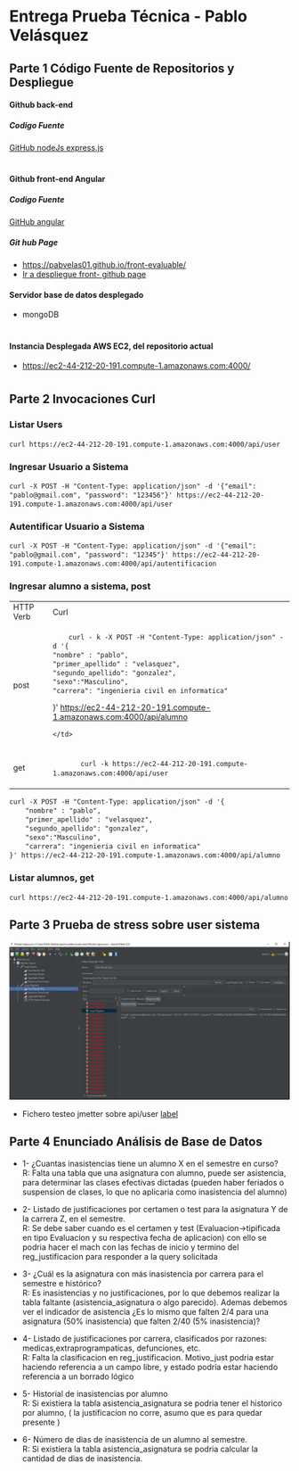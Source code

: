 # Entrega Prueba Técnica - Pablo Velásquez 
## Parte 1 Código Fuente de Repositorios y Despliegue
#### Github back-end 
##### Codigo Fuente 
<a href="https://github.com/pabvelas01/node-server-evaluable" target="_blank"> GitHub nodeJs express.js </a> 

#

#### Github front-end Angular
##### Codigo Fuente 
<a href="https://github.com/pabvelas01/front-evaluable" target="_blank"> GitHub angular </a> 

##### Git hub Page
* https://pabvelas01.github.io/front-evaluable/
* <a href="https://pabvelas01.github.io/front-evaluable/" target="_blank">Ir a despliegue front- github page</a>

#### Servidor base de datos desplegado
* mongoDB

#

#### Instancia Desplegada AWS EC2, del repositorio actual

* https://ec2-44-212-20-191.compute-1.amazonaws.com:4000/

#
## Parte 2 Invocaciones Curl

### Listar Users
```
curl https://ec2-44-212-20-191.compute-1.amazonaws.com:4000/api/user
```

### Ingresar Usuario a Sistema
```
curl -X POST -H "Content-Type: application/json" -d '{"email": "pablo@gmail.com", "password": "123456"}' https://ec2-44-212-20-191.compute-1.amazonaws.com:4000/api/user
```

### Autentificar Usuario a Sistema
```
curl -X POST -H "Content-Type: application/json" -d '{"email": "pablo@gmail.com", "password": "12345"}' https://ec2-44-212-20-191.compute-1.amazonaws.com:4000/api/autentificacion
```

### Ingresar alumno a sistema, post 
<table>

<tbody>
<tr>
 <td>
    HTTP Verb
    </td>
    <td>
    Curl
    </td>
    
</tr>

<tr>
<td>post</td>
    <td>
    
        curl - k -X POST -H "Content-Type: application/json" -d '{
    "nombre" : "pablo",
    "primer_apellido" : "velasquez",
    "segundo_apellido": "gonzalez",
    "sexo":"Masculino",
    "carrera": "ingenieria civil en informatica"
}' https://ec2-44-212-20-191.compute-1.amazonaws.com:4000/api/alumno
    
    </td>
</tr>

<tr>
<td>get</td>
    <td>
    <code> 
       curl -k https://ec2-44-212-20-191.compute-1.amazonaws.com:4000/api/user
    </code>
    </td>
</tr>

</tbody>
</table>

```
curl -X POST -H "Content-Type: application/json" -d '{
    "nombre" : "pablo",
    "primer_apellido" : "velasquez",
    "segundo_apellido": "gonzalez",
    "sexo":"Masculino",
    "carrera": "ingenieria civil en informatica"
}' https://ec2-44-212-20-191.compute-1.amazonaws.com:4000/api/alumno
```
### Listar alumnos, get 
```
curl https://ec2-44-212-20-191.compute-1.amazonaws.com:4000/api/alumno
```

## Parte 3 Prueba de stress sobre user sistema
![Alt text](img/1-%20prueba%20de%20stress%20jmetter.jpg)

* Fichero testeo jmetter sobre api/user
[label](img/Modulo%20Ingreso.jmx)

## Parte 4 Enunciado Análisis de Base de Datos

* 1- ¿Cuantas inasistencias tiene un alumno X en el semestre en curso?  
 R: Falta una tabla que una asignatura con alumno, puede ser asistencia, para determinar
 las clases efectivas dictadas (pueden haber feriados o suspension de clases, lo que no aplicaria como
 inasistencia del alumno)  

* 2- Listado de justificaciones por certamen o test para la asignatura Y de la carrera Z, en el semestre.  
R: Se debe saber cuando es el certamen y test (Evaluacion->tipificada en tipo Evaluacion y su respectiva fecha de aplicacion) con ello se podria hacer el mach con las fechas de inicio y termino del reg_justificacion 
para responder a la query solicitada

* 3- ¿Cuál es la asignatura con más inasistencia por carrera para el semestre e histórico?  
R: Es inasistencias y no justificaciones, por lo que debemos realizar la tabla faltante (asistencia_asignatura o algo parecido). Ademas debemos ver el indicador de asistencia ¿Es lo mismo que falten 2/4 para una asignatura (50% inasistencia) que falten 2/40 (5% inasistencia)?

* 4- Listado de justificaciones por carrera, clasificados por razones: medicas,extraprogrampaticas, defunciones, etc.    
R: Falta la clasificacion en reg_justificacion. Motivo_just podria estar haciendo referencia a un campo libre, y estado podría estar haciendo referencia a un borrado lógico

* 5- Historial de inasistencias por alumno   
R: Si existiera la tabla asistencia_asignatura se podria tener el historico por alumno, ( la justificacion no corre, asumo que es para quedar presente )

* 6- Número de dias de inasistencia de un alumno al semestre.  
R: Si existiera la tabla asistencia_asignatura se podria calcular la cantidad de dias de inasistencia.



